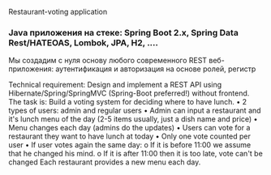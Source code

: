 Restaurant-voting application



### Java приложения на стеке: Spring Boot 2.x, Spring Data Rest/HATEOAS, Lombok, JPA, H2, ....
Мы создадим с нуля основу любого современного REST веб-приложения: аутентификация и авторизация на основе ролей, регистр

Technical requirement:
Design and implement a REST API using Hibernate/Spring/SpringMVC (Spring-Boot preferred!) without frontend.
The task is:
Build a voting system for deciding where to have lunch.
•	2 types of users: admin and regular users
•	Admin can input a restaurant and it's lunch menu of the day (2-5 items usually, just a dish name and price)
•	Menu changes each day (admins do the updates)
•	Users can vote for a restaurant they want to have lunch at today
•	Only one vote counted per user
•	If user votes again the same day:
o	If it is before 11:00 we assume that he changed his mind.
o	If it is after 11:00 then it is too late, vote can't be changed
Each restaurant provides a new menu each day.
